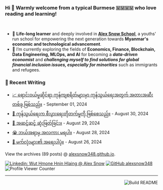 ### Hi 👋 Warmly welcome from a typical Burmese 🇲🇲🇲🇲 who love reading and learning! 
<br>

- 🔭 **Life-long learner** and deeply involved in [**Alex Snow School**](https://www.alexsnowschool.org/), a youths' run school for empowering the next generation towards **Myanmar's economic and technological advancement**. 
- 🌱 I’m currently exploring the fields of **Economics, Finance, Blockchain, Data Engineering, MLOps, and AI** for becoming a **_data-driven economist_** and  **_challenging myself  to find solutions for global financial inclusion issues, especially for minorities_** such as immigrants and refugees.

### 📝 Recent Writing

<!-- writing starts -->
* [📈 ရောင်းဝယ်မှုဆိုင်ရာ ကုန်ကျစရိတ်များမှာ ကုန်သွယ်ရေးအတွက် အတားအဆီးတစ်ခု ဖြစ်သည်။](https://alexsnow348.github.io/2024/09/01/journeytofinancialfreedom/) - September 01, 2024
* [🚀 ကုန်သွယ်ရေးက စီးပွားရေးတိုတက်မှုကို ဖြစ်စေသည်။](https://alexsnow348.github.io/2024/08/30/journeytofinancialfreedom/) - August 30, 2024
* [🌳 အဆင့်ဆင့် ဆုံးဖြတ်ခြင်း။](https://alexsnow348.github.io/2024/08/29/journeytofinancialfreedom/) - August 29, 2024
* [😭 ဘယ်အရာမှ အလကား မရပါ။](https://alexsnow348.github.io/2024/08/28/journeytofinancialfreedom/) - August 28, 2024
* [🌼 မက်လုံးများ၏ အရေးပါပုံ။](https://alexsnow348.github.io/2024/08/26/journeytofinancialfreedom/) - August 26, 2024
<!-- writing ends -->

View the archives (<!-- writing_count starts -->89<!-- writing_count ends --> posts) @ [alexsnow348.github.io](https://alexsnow348.github.io/blog/).


[![Linkedin: Wut Hmone Hnin Hlaing @ Alex Snow](https://img.shields.io/badge/-AlexSnow-blue?style=flat-square&logo=Linkedin&logoColor=white&link=https://www.linkedin.com/in/wuthmonehninhlaing/)](https://www.linkedin.com/in/wuthmonehninhlaing/)
[![GitHub alexsnow348](https://img.shields.io/github/followers/alexsnow348?label=follow&style=social)](https://cdn.jsdelivr.net/npm/simple-icons@v3/icons/github.svg)
![Profile Viewer Counter](https://komarev.com/ghpvc/?username=alexsnow348&color=brightgreen)

---
<a href="https://github.com/alexsnow348/alexsnow348/actions"><img src="https://github.com/alexsnow348/alexsnow348/workflows/Build_README/badge.svg" align="right" alt="Build README"></a>